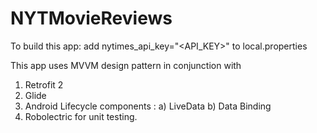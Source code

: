 # NYTMovieReviews
To build this app: 
  add 
  nytimes_api_key="<API_KEY>"
  to local.properties
  
  This app uses MVVM design pattern in conjunction with
  1) Retrofit 2
  2) Glide 
  3) Android Lifecycle components : a) LiveData
                                    b) Data Binding
  4) Robolectric for unit testing.
